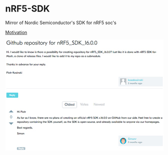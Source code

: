 # nRF5-SDK

Mirror of Nordic Semiconductor's SDK for nRF5 soc's

[Motivation](https://devzone.nordicsemi.com/f/nordic-q-a/55445/github-repository-for-nrf5_sdk_16-0-0)

![alt text](./backup.PNG "screenshot of link")
